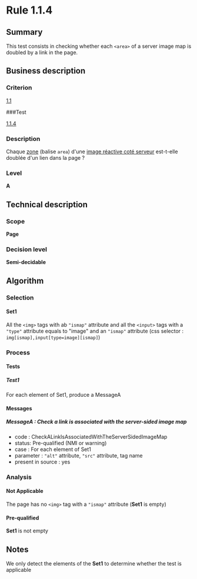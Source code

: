 # Rule 1.1.4

## Summary

This test consists in checking whether each `<area>` of a server image map is doubled by a link in the page.

## Business description

### Criterion

[1.1](http://references.modernisation.gouv.fr/referentiel-technique-0#crit-1-1)

###Test

[1.1.4](http://references.modernisation.gouv.fr/referentiel-technique-0#test-1-1-4)

### Description

Chaque <a href="http://references.modernisation.gouv.fr/referentiel-technique-0#mZone">zone</a> (balise `area`) d'une <a href="http://references.modernisation.gouv.fr/referentiel-technique-0#mImgReactive">image r&eacute;active cot&eacute; serveur</a> est-t-elle doubl&eacute;e d'un lien dans la page ?

### Level

**A**

## Technical description

### Scope

**Page**

### Decision level

**Semi-decidable**

## Algorithm

### Selection

#### Set1

All the `<img>` tags with ab `"ismap"` attribute and all the `<input>` tags with a `"type"` attribute equals to "image" and an `"ismap"` attribute (css selector : `img[ismap],input[type=image][ismap]`)

### Process

#### Tests

##### Test1

For each element of Set1, produce a MessageA

#### Messages

##### MessageA : Check a link is associated with the server-sided image map

-    code : CheckALinkIsAssociatedWithTheServerSidedImageMap
-    status: Pre-qualified (NMI or warning)
-    case : For each element of Set1
-    parameter : `"alt"` attribute, `"src"` attribute, tag name
-    present in source : yes

### Analysis

#### Not Applicable

The page has no `<img>` tag with a `"ismap"` attribute (**Set1** is empty)

#### Pre-qualified

**Set1** is not empty

## Notes

We only detect the elements of the **Set1** to determine whether the test is applicable




